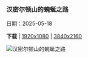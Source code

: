 ### 汉密尔顿山的蜿蜒之路

日期：2025-05-18

**下载**  |  [1920x1080](https://cn.bing.com/th?id=OHR.MountHamilton_ZH-CN4280549129_1920x1080.jpg)  |  [3840x2160](https://cn.bing.com/th?id=OHR.MountHamilton_ZH-CN4280549129_UHD.jpg)

![汉密尔顿山的蜿蜒之路](https://cn.bing.com/th?id=OHR.MountHamilton_ZH-CN4280549129_1920x1080.jpg "汉密尔顿山, 旧金山湾区, 加利福尼亚, 美国 (© Jeffrey Lewis/TANDEM Stills + Motion)")

